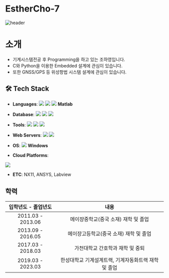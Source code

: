 # EstherCho-7

![header](https://capsule-render.vercel.app/api?type=rect&color=auto&height=300&section=header&text=Welcome%20to%20Esther's%20Git!&fontSize=70&fontColor=d570c8)

# 소개
- 기계시스템전공 후 Programming을 하고 있는 조하영입니다.
- C와 Python을 이용한 Embedded 설계에 관심이 있습니다.
- 또한 GNSS/GPS 등 위성항법 시스템 설계에 관심이 있습니다.

## 🛠️ Tech Stack
- **Languages**: 
<img src="https://img.shields.io/badge/c++-00599C?style=for-the-badge&logo=c%2B%2B&logoColor=white"> <img src="https://img.shields.io/badge/python-3776AB?style=for-the-badge&logo=python&logoColor=white"> <img src="https://img.shields.io/badge/java-007396?style=for-the-badge&logo=java&logoColor=white"> 
**Matlab**

- **Database**: 
<img src="https://img.shields.io/badge/mysql-4479A1?style=for-the-badge&logo=mysql&logoColor=white"> <img src="https://img.shields.io/badge/mariaDB-003545?style=for-the-badge&logo=mariaDB&logoColor=white"> <img src="https://img.shields.io/badge/oracle-F80000?style=for-the-badge&logo=oracle&logoColor=white">

- **Tools**: 
<img src="https://img.shields.io/badge/firebase-FFCA28?style=for-the-badge&logo=firebase&logoColor=white"> <img src="https://img.shields.io/badge/github-181717?style=for-the-badge&logo=github&logoColor=white"> <img src="https://img.shields.io/badge/git-F05032?style=for-the-badge&logo=git&logoColor=white">

- **Web Servers**: 
<img src="https://img.shields.io/badge/apache tomcat-F8DC75?style=for-the-badge&logo=apachetomcat&logoColor=white"> <img src="https://img.shields.io/badge/nginx-F8DC75?style=for-the-badge&logo=nginx&logoColor=white">

- **OS**: 
<img src="https://img.shields.io/badge/linux-FCC624?style=for-the-badge&logo=linux&logoColor=black"> **Windows**

- **Cloud Platforms**: 
<img src="https://img.shields.io/badge/amazonaws-232F3E?style=for-the-badge&logo=amazonaws&logoColor=white">

- **ETC**: NX11, ANSYS, Labview


## 학력

| 입학년도 - 졸업년도 | 내용 |
| :--: | :--: |
| 2011.03 - 2013.06 | 메이쟝중학교(중국 소재) 재학 및 졸업 |
| 2013.09 - 2016.05 | 메이쟝고등학교(중국 소재) 재학 및 졸업 |
| 2017.03 - 2018.03 | 가천대학교 간호학과 재학 및 중퇴 |
| 2019.03 - 2023.03 | 한성대학교 기계설계트랙, 기계자동화트랙 재학 및 졸업 |
